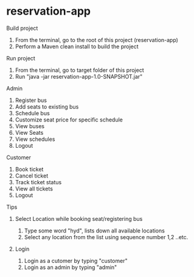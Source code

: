 # reservation-app
Build project
1. From the terminal, go to the root of this project (reservation-app)
2. Perform a Maven clean install to build the project

Run project
1. From the terminal, go to target folder of this project
2. Run "java -jar reservation-app-1.0-SNAPSHOT.jar"

Admin
1. Register bus
2. Add seats to existing bus
3. Schedule bus
4. Customize seat price for specific schedule
5. View buses
6. View Seats
7. View schedules
8. Logout

Customer
1. Book ticket
2. Cancel ticket
3. Track ticket status
4. View all tickets
5. Logout


Tips
1. Select Location while booking seat/registering bus
    1. Type some word "hyd", lists down all available locations
    2. Select any location from the list using sequence number 1,2 ..etc.

2. Login
    1. Login as a cutomer by typing "customer"
    2. Login as an admin by typing "admin"
